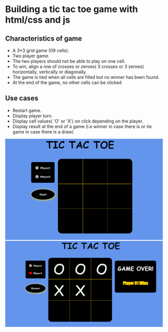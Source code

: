 # Building a tic tac toe game with html/css and js

## Characteristics of game

- A 3\*3 grid game (09 cells).
- Two player game.
- The two players should not be able to play on one cell.
- To win, align a row of crosses or zeroes( 3 crosses or 3 zeroes) horizontally, vertically or diagonally.
- The game is tied when all cells are filled but no winner has been found.
- At the end of the game, no other cells can be clicked

## Use cases

- Restart game.
- Display player turn.
- Display cell values( 'O' or 'X') on click depending on the player.
- Display result at the end of a game (i.e winner in case there is or tie game in case there is a draw)

![image](./images/capture.png)
![image](./images/capture1.png)

